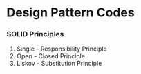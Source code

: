 # Design Pattern Codes

### SOLID Principles

1. Single - Responsibility Principle
2. Open - Closed Principle
3. Liskov - Substitution Principle
